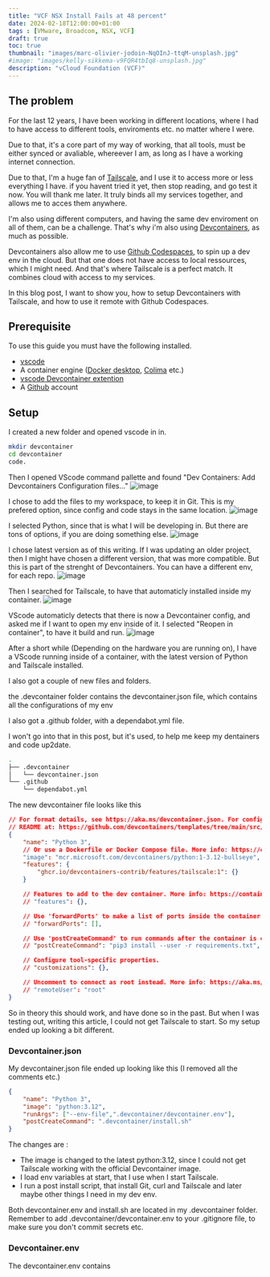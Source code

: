 ```yaml
---
title: "VCF NSX Install Fails at 48 percent"
date: 2024-02-18T12:00:00+01:00
tags : [VMware, Broadcom, NSX, VCF]
draft: true
toc: true
thumbnail: "images/marc-olivier-jodoin-NqOInJ-ttqM-unsplash.jpg"
#image: "images/kelly-sikkema-v9FQR4tbIq8-unsplash.jpg"
description: "vCloud Foundation (VCF)"
---
```

## The problem

For the last 12 years, I have been working in different locations, where I had to have access to different tools, enviroments etc. no matter where I were.

Due to that, it's a core part of my way of working, that all tools, must be either synced or avaliable, whereever I am, as long as I have a working internet connection.

Due to that, I'm a huge fan of [Tailscale](https://tailscale.com), and I use it to access more or less everything I have. if you havent tried it yet, then stop reading, and go test it now. You will thank me later. It truly binds all my services together, and allows me to acces them anywhere.

I'm also using different computers, and having the same dev enviroment on all of them, can be a challenge. 
That's why i'm also using [Devcontainers](https://code.visualstudio.com/docs/devcontainers/containers), as much as possible.

Devcontainers also allow me to use [Github Codespaces](https://github.com/features/codespaces), to spin up a dev env in the cloud. But that one does not have access to local ressources, which I might need.
And that's where Tailscale is a perfect match. It combines cloud with access to my services.

In this blog post, I want to show you, how to setup Devcontainers with Tailscale, and how to use it remote with Github Codespaces.

## Prerequisite

To use this guide you must have the following installed.
- [vscode](https://code.visualstudio.com)
- A container engine ([Docker desktop](https://www.docker.com/products/docker-desktop/), [Colima](https://github.com/abiosoft/colima) etc.)
- [vscode Devcontainer extention](https://marketplace.visualstudio.com/items?itemName=ms-vscode-remote.remote-containers)
- A [Github](https://github.com) account


## Setup

I created a new folder and opened vscode in in.
```bash
mkdir devcontainer
cd devcontainer
code.
```

Then I opened VScode command pallette and found "Dev Containers: Add Devcontainers Configuration files..."
![image](images/1.png)

I chose to add the files to my workspace, to keep it in Git. This is my prefered option, since config and code stays in the same location.
![image](images/2.png)

I selected Python, since that is what I will be developing in. But there are tons of options, if you are doing something else.
![image](images/3.png)

I chose latest version as of this writing.
If I was updating an older project, then I might have chosen a different version, that was more compatible. But this is part of the strenght of Devcontainers. You can have a different env, for each repo.
![image](images/4.png)

Then I searched for Tailscale, to have that automaticly installed inside my container.
![image](images/5.png)

VScode automaticly detects that there is now a Devcontainer config, and asked me if I want to open my env inside of it. I selected "Reopen in container", to have it build and run.
![image](images/6.png)

After a short while (Depending on the hardware you are running on), I have a VScode running inside of a container, with the latest version of Python and Tailscale installed.


I also got a couple of new files and folders.

the .devcontainer folder contains the devcontainer.json file, which contains all the configurations of my env

I also got a .github folder, with a dependabot.yml file. 

I won't go into that in this post, but it's used, to help me keep my dentainers and code up2date.

```bash
.
├── .devcontainer
│   └── devcontainer.json
└── .github
    └── dependabot.yml
```

The new devcontainer file looks like this 
```json
// For format details, see https://aka.ms/devcontainer.json. For config options, see the
// README at: https://github.com/devcontainers/templates/tree/main/src/python
{
	"name": "Python 3",
	// Or use a Dockerfile or Docker Compose file. More info: https://containers.dev/guide/dockerfile
	"image": "mcr.microsoft.com/devcontainers/python:1-3.12-bullseye",
	"features": {
		"ghcr.io/devcontainers-contrib/features/tailscale:1": {}
	}

	// Features to add to the dev container. More info: https://containers.dev/features.
	// "features": {},

	// Use 'forwardPorts' to make a list of ports inside the container available locally.
	// "forwardPorts": [],

	// Use 'postCreateCommand' to run commands after the container is created.
	// "postCreateCommand": "pip3 install --user -r requirements.txt",

	// Configure tool-specific properties.
	// "customizations": {},

	// Uncomment to connect as root instead. More info: https://aka.ms/dev-containers-non-root.
	// "remoteUser": "root"
}
```

So in theory this should work, and have done so in the past.
But when I was testing out, writing this article, I could not get Tailscale to start. 
So my setup ended up looking a bit different.

### Devcontainer.json

My devcontainer.json file ended up looking like this (I removed all the comments etc.)
```json
{
	"name": "Python 3",
	"image": "python:3.12",
	"runArgs": ["--env-file",".devcontainer/devcontainer.env"],
	"postCreateCommand": ".devcontainer/install.sh"
}
```
The changes are :
- The image is changed to the latest python:3.12, since I could not get Tailscale working with the official Devcontainer image.
- I load env variables at start, that I use when I start Tailscale.
- I run a post install script, that install Git, curl and Tailscale and later maybe other things I need in my dev env.

Both devcontainer.env and install.sh are located in my .devcontainer folder.
Remember to add .devcontainer/devcontainer.env to your .gitignore file, to make sure you don't commit secrets etc.

### Devcontainer.env

The devcontainer.env contains
